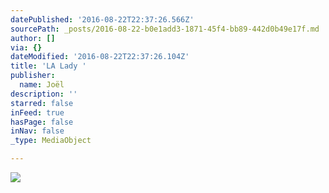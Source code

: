 ```yaml
---
datePublished: '2016-08-22T22:37:26.566Z'
sourcePath: _posts/2016-08-22-b0e1add3-1871-45f4-bb89-442d0b49e17f.md
author: []
via: {}
dateModified: '2016-08-22T22:37:26.104Z'
title: 'LA Lady '
publisher:
  name: Joël
description: ''
starred: false
inFeed: true
hasPage: false
inNav: false
_type: MediaObject

---
```

![](https://imgflo.herokuapp.com/graph/vahj1ThiexotieMo/e495c6f714e320c74a82b1d2719246a2/croprotate.jpg?cropheight=2448&cropwidth=2448&degrees=-90&input=https%3A%2F%2Fthe-grid-user-content.s3-us-west-2.amazonaws.com%2F345abc2b-d7bc-449d-98ae-8cf3634daa42.jpg&x=0&y=0)